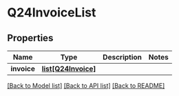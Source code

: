 # Q24InvoiceList

## Properties
Name | Type | Description | Notes
------------ | ------------- | ------------- | -------------
**invoice** | [**list[Q24Invoice]**](Q24Invoice.md) |  | 

[[Back to Model list]](../README.md#documentation-for-models) [[Back to API list]](../README.md#documentation-for-api-endpoints) [[Back to README]](../README.md)

